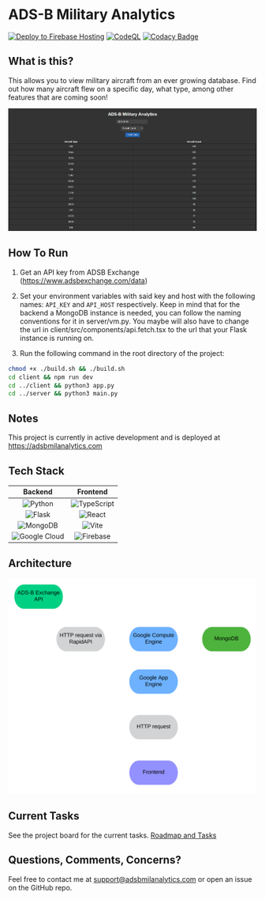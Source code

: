 # ADS-B Military Analytics

[![Deploy to Firebase Hosting](https://github.com/EMcNugget/adsb_mil_data/actions/workflows/firebase-hosting-merge.yml/badge.svg)](https://github.com/EMcNugget/adsb_mil_data/actions/workflows/firebase-hosting-merge.yml)
[![CodeQL](https://github.com/EMcNugget/adsb_mil_data/actions/workflows/codeql.yml/badge.svg)](https://github.com/EMcNugget/adsb_mil_data/actions/workflows/codeql.yml)
[![Codacy Badge](https://app.codacy.com/project/badge/Grade/5caa91f758e54d11b3034743d903a1b8)](https://www.codacy.com/gh/EMcNugget/ADS-B-Military-Analytics/dashboard?utm_source=github.com&amp;utm_medium=referral&amp;utm_content=EMcNugget/ADS-B-Military-Analytics&amp;utm_campaign=Badge_Grade)

## What is this?

This allows you to view military aircraft from an ever growing database. Find out how many aircraft flew on a specific day, what type, among other features that are coming soon!

![Screenshot](./assets/demo.png)

## How To Run

1. Get an API key from ADSB Exchange (<https://www.adsbexchange.com/data>)

2. Set your environment variables with said key and host with the following names: ```API_KEY``` and ```API_HOST```
   respectively. Keep in mind that for the backend a MongoDB instance is needed, you can follow the naming conventions for it in server/vm.py. You maybe will also have to change the url in client/src/components/api.fetch.tsx to the url that your Flask instance is running on.

3. Run the following command in the root directory of the project:

```bash
chmod +x ./build.sh && ./build.sh
cd client && npm run dev
cd ../client && python3 app.py
cd ../server && python3 main.py
```

## Notes

This project is currently in active development and is deployed at <https://adsbmilanalytics.com>

## Tech Stack

| Backend             | Frontend          |
|:-------------------:|:-----------------:|
| ![Python][PY]       | ![TypeScript][TS] |
| ![Flask][Flask]     | ![React][React]   |
| ![MongoDB][MDB]     | ![Vite][Vite]     |
| ![Google Cloud][GC] | ![Firebase][FB]   |

## Architecture

![Architecture](./assets/architecture.svg)

## Current Tasks

See the project board for the current tasks.
[Roadmap and Tasks][rm]

## Questions, Comments, Concerns?

Feel free to contact me at <support@adsbmilanalytics.com> or open an issue on the GitHub repo.

[TS]: https://img.shields.io/badge/typescript-%23007ACC.svg?style=for-the-badge&logo=typescript&logoColor=white
[Flask]: https://img.shields.io/badge/flask-%23000.svg?style=for-the-badge&logo=flask&logoColor=white
[PY]: https://img.shields.io/badge/python-3670A0?style=for-the-badge&logo=python&logoColor=ffdd54
[React]: https://img.shields.io/badge/react-%2320232a.svg?style=for-the-badge&logo=react&logoColor=%2361DAFB
[MDB]: https://img.shields.io/badge/MongoDB-%234ea94b.svg?style=for-the-badge&logo=mongodb&logoColor=white
[GC]: https://img.shields.io/badge/GoogleCloud-%234285F4.svg?style=for-the-badge&logo=google-cloud&logoColor=white
[Vite]: https://img.shields.io/badge/vite-%23646CFF.svg?style=for-the-badge&logo=vite&logoColor=white
[FB]: https://img.shields.io/badge/firebase-%23039BE5.svg?style=for-the-badge&logo=firebase
[rm]: https://github.com/users/EMcNugget/projects/6
